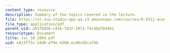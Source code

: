 ```yaml
---
content_type: resource
description: Summary of the topics covered in the lecture.
file: https://ol-ocw-studio-app-qa.s3.amazonaws.com/courses/6-551j-acoustics-of-speech-and-hearing-fall-2004/e813ff3c24d0ef9e4368ecd0c95ca7db_lec_10_2004.pdf
file_type: application/pdf
parent_uid: a557b856-c41b-7d32-2072-f4cdbd7044b1
resourcetype: Document
title: lec_10_2004.pdf
uid: e813ff3c-24d0-ef9e-4368-ecd0c95ca7db
---
```

